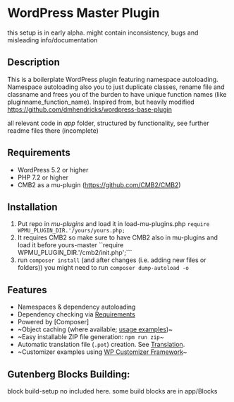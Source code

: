 
# WordPress Master Plugin
this setup is in early alpha. might contain inconsistency, bugs and misleading info/documentation

## Description
This is a boilerplate WordPress plugin featuring namespace autoloading.
Namespace autoloading also you to just duplicate classes, rename file and classname and frees you of the burden to have unique function names (like pluginname_function_name).
Inspired from, but heavily modified https://github.com/dmhendricks/wordpress-base-plugin

all relevant code in *app* folder, structured by functionality, see further readme files there (incomplete)


## Requirements

* WordPress 5.2 or higher
* PHP 7.2 or higher
* CMB2 as a mu-plugin (https://github.com/CMB2/CMB2)

## Installation
1. Put repo in *mu-plugins* and load it in load-mu-plugins.php  ```require WPMU_PLUGIN_DIR.'/yours/yours.php; ``` 
2. It requires CMB2 so make sure to have CMB2 also in mu-plugins and load it before yours-master ``require WPMU_PLUGIN_DIR.'/cmb2/init.php';```
3. run ```composer install``` (and after changes (i.e. adding new files or folders)) you might need to run ```composer dump-autoload -o```








## Features

* Namespaces & dependency autoloading
* Dependency checking via [Requirements](https://packagist.org/packages/underdev/requirements)
* Powered by [Composer]
* ~Object caching (where available; [usage examples](https://github.com/dmhendricks/wordpress-toolkit/wiki/ObjectCache))~
* ~Easy installable ZIP file generation: `npm run zip`~
* Automatic translation file (`.pot`) creation. See [Translation](https://github.com/dmhendricks/wordpress-base-plugin/wiki/Translation).
* ~Customizer examples using [WP Customizer Framework](https://github.com/inc2734/wp-customizer-framework/)~


## Gutenberg Blocks Building:
block build-setup no included here. some build blocks are in app/Blocks



